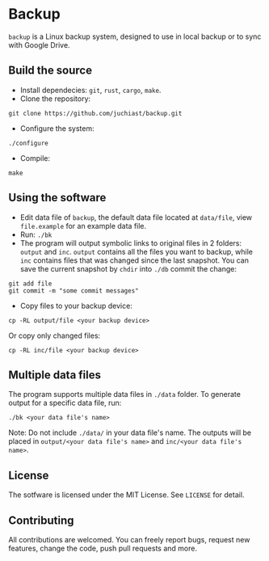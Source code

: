 # Backup

`backup` is a Linux backup system, designed to use in local backup or to sync with Google Drive.

## Build the source

- Install dependecies: `git`, `rust`, `cargo`, `make`.
- Clone the repository:
```
git clone https://github.com/juchiast/backup.git
```
- Configure the system:
```
./configure
```
- Compile:
```
make
```

## Using the software

- Edit data file of `backup`, the default data file located at `data/file`, view `file.example` for an example data file.
- Run: `./bk`
- The program will output symbolic links to original files in 2 folders: `output` and `inc`. `output` contains all the files you want to backup, while `inc` contains files that was changed since the last snapshot. You can save the current snapshot by `chdir` into `./db` commit the change:
```
git add file
git commit -m "some commit messages"
```
- Copy files to your backup device:
```
cp -RL output/file <your backup device>
```
Or copy only changed files:
```
cp -RL inc/file <your backup device>
```

## Multiple data files

The program supports multiple data files in `./data` folder. To generate output for a specific data file, run:
```
./bk <your data file's name>
```
Note: Do not include `./data/` in your data file's name. The outputs will be placed in `output/<your data file's name>` and `inc/<your data file's name>`.

## License

The sotfware is licensed under the MIT License. See `LICENSE` for detail.

## Contributing

All contributions are welcomed. You can freely report bugs, request new features, change the code, push pull requests and more.
